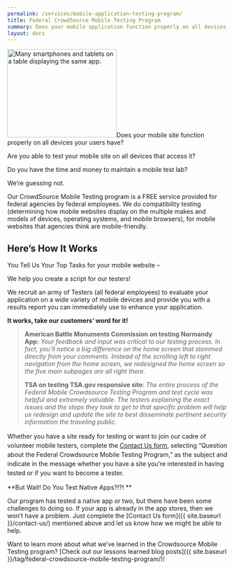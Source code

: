 ```yaml
---
permalink: /services/mobile-application-testing-program/
title: Federal CrowdSource Mobile Testing Program
summary: Does your mobile application function properly on all devices your users have? Are you able to test your mobile site on all devices that access it? Do you have the time and money to maintain a mobile test lab?
layout: docs
---
```


<img class="alignright size-full wp-image-253132" src="https://s3.amazonaws.com/sitesusa/wp-content/uploads/sites/212/2013/12/250-x-202-mobile-devices-testing-app.jpg" alt="Many smartphones and tablets on a table displaying the same app." width="250" height="202" />Does your mobile site function properly on all devices your users have?

Are you able to test your mobile site on all devices that access it?

Do you have the time and money to maintain a mobile test lab?

We&#8217;re guessing not.

Our CrowdSource Mobile Testing program is a FREE service provided for federal agencies by federal employees. We do compatibility testing (determining how mobile websites display on the multiple makes and models of devices, operating systems, and mobile browsers), for mobile websites that agencies think are mobile-friendly.

## Here&#8217;s How It Works

You Tell Us Your Top Tasks for your mobile website &#8211;

We help you create a script for our testers!

We recruit an army of Testers (all federal employees) to evaluate your application on a wide variety of mobile devices and provide you with a results report you can immediately use to enhance your application.

**It works, take our customers&#8217; word for it!**

> **American Battle Monuments Commission on testing Normandy App:** _Your feedback and input was critical to our testing process. In fact, you’ll notice a big difference on the home screen that stemmed directly from your comments. Instead of the scrolling left to right navigation from the home screen, we redesigned the home screen so the five main subpages are all right there._
> 
> **TSA on testing TSA.gov responsive site**: _The entire process of the Federal Mobile Crowdsource Testing Program and test cycle was helpful and extremely valuable. The testers explaining the exact issues and the steps they took to get to that specific problem will help us redesign and update the site to best disseminate pertinent security information the traveling public._

<span style="line-height: 1.5">Whether you have a site ready for testing or want to join our cadre of volunteer mobile testers, complete the <a href="{{ site.baseurl }}/contact-us/">Contact Us form</a>, selecting “Question about the Federal Crowdsource Mobile Testing Program,” as the subject and indicate in the message whether you have a site you&#8217;re interested in having tested or if you want to become a tester.</span>

**But Wait! Do You Test Native Apps?!?! ** 

Our program has tested a native app or two, but there have been some challenges to doing so. If your app is already in the app stores, then we won’t have a problem. Just complete the [Contact Us form]({{ site.baseurl }}/contact-us/) mentioned above and let us know how we might be able to help.

Want to learn more about what we&#8217;ve learned in the Crowdsource Mobile Testing program?  [Check out our lessons learned blog posts]({{ site.baseurl }}/tag/federal-crowdsource-mobile-testing-program/)!